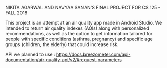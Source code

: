 NIKITA AGARWAL AND NAVYAA SANAN'S FINAL PROJECT FOR CS 125 - FALL 2018

This project is an attempt at an air quality app made in Android Studio. We intended to return air quality indexes (AQIs) along with personalized recommendations, as well as the option to get information tailored for people with specific conditions (asthma, pregnancy) and specific age groups (children, the elderly) that could increase risk.

API we planned to use : https://docs.breezometer.com/api-documentation/air-quality-api/v2/#request-parameters

